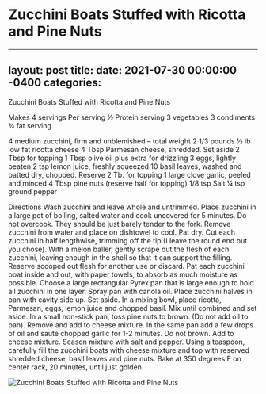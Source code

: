 # Zucchini Boats Stuffed with Ricotta and Pine Nuts
---
layout: post
title: 
date:   2021-07-30 00:00:00 -0400
categories: 
---
Zucchini Boats Stuffed with Ricotta and Pine Nuts

Makes 4 servings
Per serving
½ Protein serving
3 vegetables
3 condiments
¾ fat serving

4 medium zucchini, firm and unblemished – total weight 2 1/3 pounds
½ lb low fat ricotta cheese
4 Tbsp Parmesan cheese, shredded. Set aside 2 Tbsp for topping
1 Tbsp olive oil plus extra for drizzling
3 eggs, lightly beaten
2 tsp lemon juice, freshly squeezed
10 basil leaves, washed and patted dry, chopped. Reserve 2 Tb. for topping
1 large clove garlic, peeled and minced
4 Tbsp pine nuts (reserve half for topping)
1/8 tsp Salt
¼ tsp ground pepper

Directions
Wash zucchini and leave whole and untrimmed.
Place zucchini in a large pot of boiling, salted water and cook uncovered for 5 minutes. Do not overcook. They should be just barely tender to the fork.
Remove zucchini from water and place on dishtowel to cool. Pat dry.
Cut each zucchini in half lengthwise, trimming off the tip (I leave the round end but you chose).
With a melon baller, gently scrape out the flesh of each zucchini, leaving enough in the shell so that it can support the filling. Reserve scooped out flesh for another use or discard.
Pat each zucchini boat inside and out, with paper towels, to absorb as much moisture as possible.
Choose a large rectangular Pyrex pan that is large enough to hold all zucchini in one layer. Spray pan with canola oil. Place zucchini halves in pan with cavity side up. Set aside.
In a mixing bowl, place ricotta, Parmesan, eggs, lemon juice and chopped basil. Mix until combined and set aside.
In a small non-stick pan, toss pine nuts to brown. (Do not add oil to pan). Remove and add to cheese mixture.
In the same pan add a few drops of oil and sauté chopped garlic for 1-2 minutes. Do not brown. Add to cheese mixture. Season mixture with salt and pepper.
Using a teaspoon, carefully fill the zucchini boats with cheese mixture and top with reserved shredded cheese, basil leaves and pine nuts.
Bake at 350 degrees F on center rack, 20 minutes, until just golden.

![Zucchini Boats Stuffed with Ricotta and Pine Nuts](/images/Zucchini%20Boats%20Stuffed%20with%20Ricotta%20and%20Pine%20Nuts.png)

